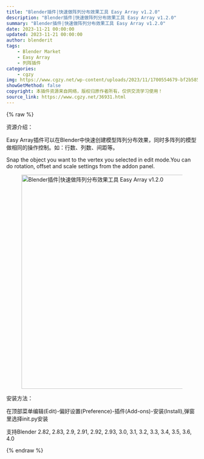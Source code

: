 ```yaml
---
title: "Blender插件|快速做阵列分布效果工具 Easy Array v1.2.0"
description: "Blender插件|快速做阵列分布效果工具 Easy Array v1.2.0"
summary: "Blender插件|快速做阵列分布效果工具 Easy Array v1.2.0"
date: 2023-11-21 00:00:00
updated: 2023-11-21 00:00:00
author: blenderit
tags: 
    - Blender Market
    - Easy Array
    - 列阵插件
categories:
    - cgzy
img: https://www.cgzy.net/wp-content/uploads/2023/11/1700554679-bf2b585aaeb7a04.webp
showGetMethod: false
copyright: 本插件资源来自网络，版权归原作者所有，仅供交流学习使用！
source_link: https://www.cgzy.net/36931.html
---
```


{% raw %}
<div class="wp-block-pandastudio-title"><div class="title_style_01"><p>资源介绍：</p></div></div><p class="is-style-text-indent-2em">Easy Array插件可以在Blender中快速创建模型阵列分布效果，同时多阵列的模型做相同的操作控制。如：行数、列数、间距等。</p><p>Snap the object you want to the vertex you selected in edit mode.You can do rotation, offset and scale settings from the addon panel.</p><div class="wp-block-image is-style-border-round-and-with-shadow">
<figure class="aligncenter size-full"><img fetchpriority="high" decoding="async" width="922" height="562" src="https://www.cgzy.net/wp-content/uploads/2023/11/1700554504-c81e728d9d4c2f6.webp" class="wp-image-36932" title="Blender插件|快速做阵列分布效果工具 Easy Array v1.2.0" alt="Blender插件|快速做阵列分布效果工具 Easy Array v1.2.0"></figure></div><div class="wp-block-pandastudio-title"><div class="title_style_01"><p>安装方法：</p></div></div><p class="is-style-default">在顶部菜单编辑(Edit)-偏好设置(Preference)-插件(Add-ons)-安装(Install),弹窗里选择init.py安装</p><div class="wp-block-pandastudio-tips"><div class="tip success "><p>支持Blender 2.82, 2.83, 2.9, 2.91, 2.92, 2.93, 3.0, 3.1, 3.2, 3.3, 3.4, 3.5, 3.6, 4.0</p>
</div></div>
<div style="display: none">cgzy</div>
{% endraw %}